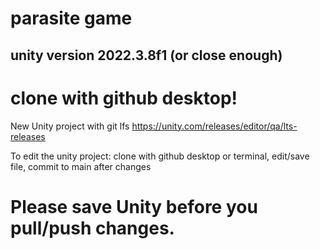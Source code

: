 # parasite game
## unity version 2022.3.8f1 (or close enough)
# clone with github desktop!

New Unity project with git lfs
https://unity.com/releases/editor/qa/lts-releases

To edit the unity project: clone with github desktop or terminal, edit/save file, commit to main after changes
# Please save Unity before you pull/push changes.  